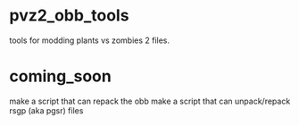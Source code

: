 # pvz2_obb_tools
tools for modding plants vs zombies 2 files.
# coming_soon
make a script that can repack the obb
make a script that can unpack/repack rsgp (aka pgsr) files
